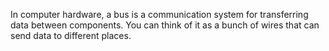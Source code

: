 In computer hardware, a bus is a communication system for transferring data between components. You can think of it as a bunch of wires that can send data to different places.